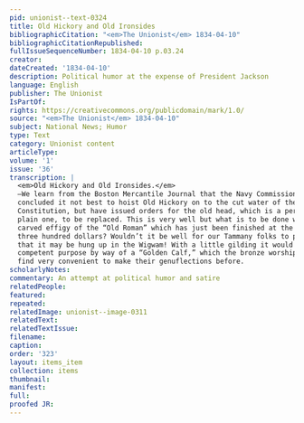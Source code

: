 ```yaml
---
pid: unionist--text-0324
title: Old Hickory and Old Ironsides
bibliographicCitation: "<em>The Unionist</em> 1834-04-10"
bibliographicCitationRepublished: 
fullIssueSequenceNumber: 1834-04-10 p.03.24
creator: 
dateCreated: '1834-04-10'
description: Political humor at the expense of President Jackson
language: English
publisher: The Unionist
IsPartOf: 
rights: https://creativecommons.org/publicdomain/mark/1.0/
source: "<em>The Unionist</em> 1834-04-10"
subject: National News; Humor
type: Text
category: Unionist content
articleType: 
volume: '1'
issue: '36'
transcription: |
  <em>Old Hickory and Old Ironsides.</em>
  —We learn from the Boston Mercantile Journal that the Navy Commissioners have
  concluded it not best to hoist Old Hickory on to the cut water of the brigate
  Constitution, but have issued orders for the old head, which is a perfectly
  plain one, to be replaced. This is very well but what is to be done with the
  carved effigy of the “Old Roman” which has just been finished at the cost of
  three hundred dollars? Wouldn’t it be well for our Tammany folks to petition
  that it may be hung up in the Wigwam! With a little gilding it would answer a
  competent purpose by way of a “Golden Calf,” which the bronze worshippers would
  find very convenient to make their genuflections before.
scholarlyNotes: 
commentary: An attempt at political humor and satire
relatedPeople: 
featured: 
repeated: 
relatedImage: unionist--image-0311
relatedText: 
relatedTextIssue: 
filename: 
caption: 
order: '323'
layout: items_item
collection: items
thumbnail: 
manifest: 
full: 
proofed JR: 
---
```

